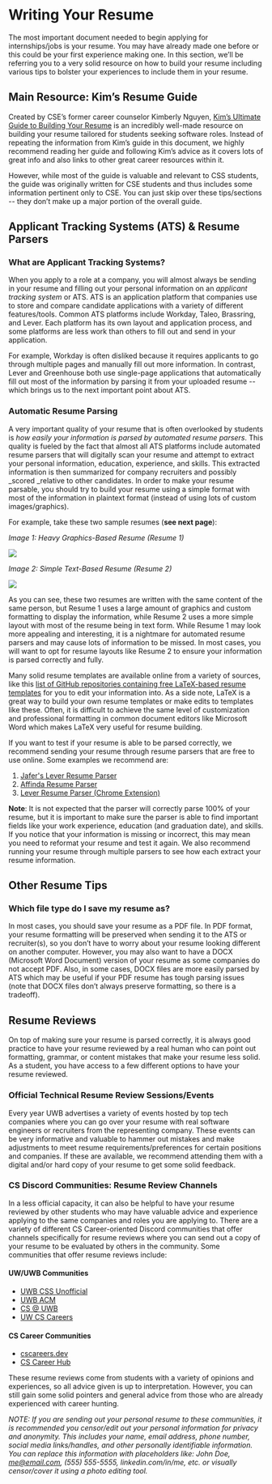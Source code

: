 # Writing Your Resume

The most important document needed to begin applying for internships/jobs is your resume. You may have already made one before or this could be your first experience making one. In this section, we’ll be referring you to a very solid resource on how to build your resume including various tips to bolster your experiences to include them in your resume.


## Main Resource: Kim’s Resume Guide

Created by CSE’s former career counselor Kimberly Nguyen, [Kim’s Ultimate Guide to Building Your Resume](https://docs.google.com/document/d/1qElLme18XlZNSLDL9CQCRu2ptW19H6JC9NnVMPHofHw/edit#heading=h.twed1p5s0ddj) is an incredibly well-made resource on building your resume tailored for students seeking software roles. Instead of repeating the information from Kim’s guide in this document, we highly recommend reading her guide and following Kim’s advice as it covers lots of great info and also links to other great career resources within it. 

However, while most of the guide is valuable and relevant to CSS students, the guide was originally written for CSE students and thus includes some information pertinent only to CSE. You can just skip over these tips/sections -- they don’t make up a major portion of the overall guide.


## Applicant Tracking Systems (ATS) & Resume Parsers


### What are Applicant Tracking Systems?

When you apply to a role at a company, you will almost always be sending in your resume and filling out your personal information on an _applicant tracking system_ or ATS. ATS is an application platform that companies use to store and compare candidate applications with a variety of different features/tools. Common ATS platforms include Workday, Taleo, Brassring, and Lever. Each platform has its own layout and application process, and some platforms are less work than others to fill out and send in your application. 

For example, Workday is often disliked because it requires applicants to go through multiple pages and manually fill out more information. In contrast, Lever and Greenhouse both use single-page applications that automatically fill out most of the information by parsing it from your uploaded resume -- which brings us to the next important point about ATS.


### Automatic Resume Parsing

A very important quality of your resume that is often overlooked by students is _how easily your information is parsed by automated resume parsers_. This quality is fueled by the fact that almost all ATS platforms include automated resume parsers that will digitally scan your resume and attempt to extract your personal information, education, experience, and skills. This extracted information is then summarized for company recruiters and possibly _scored _relative to other candidates. In order to make your resume parsable, you should try to build your resume using a simple format with most of the information in plaintext format (instead of using lots of custom images/graphics).

For example, take these two sample resumes (**see next page**):

_Image 1: Heavy Graphics-Based Resume (Resume 1)_



![](https://i.imgur.com/kszrDEF.png)

_Image 2: Simple Text-Based Resume (Resume 2)_


![](https://i.imgur.com/hjk4Cyi.png)


As you can see, these two resumes are written with the same content of the same person, but Resume 1 uses a large amount of graphics and custom formatting to display the information, while Resume 2 uses a more simple layout with most of the resume being in text form. While Resume 1 may look more appealing and interesting, it is a nightmare for automated resume parsers and may cause lots of information to be missed. In most cases, you will want to opt for resume layouts like Resume 2 to ensure your information is parsed correctly and fully. 

Many solid resume templates are available online from a variety of sources, like this [list of GitHub repositories containing free LaTeX-based resume templates](https://github.com/topics/resume-template?l=tex) for you to edit your information into. As a side note, LaTeX is a great way to build your own resume templates or make edits to templates like these. Often, it is difficult to achieve the same level of customization and professional formatting in common document editors like Microsoft Word which makes LaTeX very useful for resume building.

If you want to test if your resume is able to be parsed correctly, we recommend sending your resume through resume parsers that are free to use online. Some examples we recommend are:

1. [Jafer's Lever Resume Parser](https://itsjafer.com/#/parser)
2. [Affinda Resume Parser](https://affinda.com/resume-parser/)
3. [Lever Resume Parser (Chrome Extension)](https://chrome.google.com/webstore/detail/lever-resume-parser/cjaebcdmenhepnpldppdeefjgbbpjjbc)

**Note**: It is not expected that the parser will correctly parse 100% of your resume, but it is important to make sure the parser is able to find important fields like your work experience, education (and graduation date), and skills. If you notice that your information is missing or incorrect, this may mean you need to reformat your resume and test it again. We also recommend running your resume through multiple parsers to see how each extract your resume information.


## Other Resume Tips


### Which file type do I save my resume as?

In most cases, you should save your resume as a PDF file. In PDF format, your resume formatting will be preserved when sending it to the ATS or recruiter(s), so you don’t have to worry about your resume looking different on another computer. However, you may also want to have a DOCX (Microsoft Word Document) version of your resume as some companies do not accept PDF. Also, in some cases, DOCX files are more easily parsed by ATS which may be useful if your PDF resume has tough parsing issues (note that DOCX files don’t always preserve formatting, so there is a tradeoff).


## Resume Reviews

On top of making sure your resume is parsed correctly, it is always good practice to have your resume reviewed by a real human who can point out formatting, grammar, or content mistakes that make your resume less solid. As a student, you have access to a few different options to have your resume reviewed.


### Official Technical Resume Review Sessions/Events

Every year UWB advertises a variety of events hosted by top tech companies where you can go over your resume with real software engineers or recruiters from the representing company. These events can be very informative and valuable to hammer out mistakes and make adjustments to meet resume requirements/preferences for certain positions and companies. If these are available, we recommend attending them with a digital and/or hard copy of your resume to get some solid feedback.


### CS Discord Communities: Resume Review Channels

In a less official capacity, it can also be helpful to have your resume reviewed by other students who may have valuable advice and experience applying to the same companies and roles you are applying to. There are a variety of different CS Career-oriented Discord communities that offer channels specifically for resume reviews where you can send out a copy of your resume to be evaluated by others in the community. Some communities that offer resume reviews include:


#### UW/UWB Communities



* [UWB CSS Unofficial](https://discord.gg/zdAtjBT)
* [UWB ACM](https://discord.gg/kEaTeY8)
* [CS @ UWB](https://discord.gg/feaXtKUfQj)
* [UW CS Careers](https://discord.gg/ucHkM87s2S)


#### CS Career Communities



* [cscareers.dev](https://cscareers.dev/discord)
* [CS Career Hub](https://discord.com/invite/ndFR4RF)

These resume reviews come from students with a variety of opinions and experiences, so all advice given is up to interpretation. However, you can still gain some solid pointers and general advice from those who are already experienced with career hunting. 

_NOTE: If you are sending out your personal resume to these communities, it is recommended you censor/edit out your personal information for privacy and anonymity. This includes your name, email address, phone number, social media links/handles, and other personally identifiable information. You can replace this information with placeholders like: John Doe, me@email.com, (555) 555-5555, linkedin.com/in/me, etc. or visually censor/cover it using a photo editing tool._
